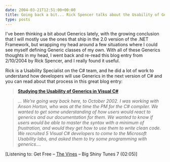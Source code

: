 ```yaml
---
date: 2004-03-21T12:51:00+00:00
title: Going back a bit... Rick Spencer talks about the Usability of Generics...
type: posts
---
```

I've been thinking a bit about Generics lately, with the growing conclusion that I will mostly use the ones that ship in the 2.0 version of the .NET Framework, but wrapping my head around a few situations where I could see myself defining Generic classes of my own. With all of these Generics thoughts in my head, I went back and re-read this blog entry from 2/10/2004 by Rick Spencer, and I really found it useful.

Rick is a Usability Specialist on the C# team, and he did a lot of work to understand how developers will use Generics in the next version of C# and you can read about that process in this great blog entry:

> **[Studying the Usability of Generics in Visual C#](http://blogs.msdn.com/ricksp/archive/2004/02/10/70885.aspx)**

> _... We're going way back here, to October 2002. I was working with Anson Horton, who was at the time the PM for the C# compiler. We wanted to get some understanding of how users would react to generics and our documentation for them. We wanted to know if users would be able to master the syntax with a minimum of frustration, and would they get how to use them to write clean code. We recruited 5 Visual C# developers to come to the Microsoft Usability labs, and asked them to try some programming with generics...._


  [Listening to: Get Free – [The Vines](https://open.spotify.com/search/The%20Vines/artists) – Big Shiny Tunes 7 (02:05)]
